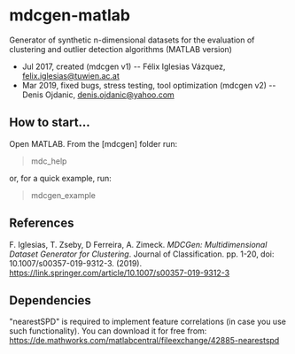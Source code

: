 # mdcgen-matlab
Generator of synthetic n-dimensional datasets for the evaluation of clustering and outlier
detection algorithms (MATLAB version)

- Jul 2017, created (mdcgen v1) -- Félix Iglesias Vázquez, felix.iglesias@tuwien.ac.at
- Mar 2019, fixed bugs, stress testing, tool optimization (mdcgen v2) -- Denis Ojdanic, denis.ojdanic@yahoo.com

## How to start...
Open MATLAB. From the [mdcgen] folder run:
> mdc_help 

or, for a quick example, run:
> mdcgen_example 

## References 
F. Iglesias, T. Zseby, D Ferreira, A. Zimeck. *MDCGen: Multidimensional Dataset Generator for
Clustering*. Journal of Classification. pp. 1-20, doi: 10.1007/s00357-019-9312-3. (2019).
https://link.springer.com/article/10.1007/s00357-019-9312-3

## Dependencies
"nearestSPD" is required to implement feature correlations (in case you use such functionality). 
You can download it for free from: https://de.mathworks.com/matlabcentral/fileexchange/42885-nearestspd


